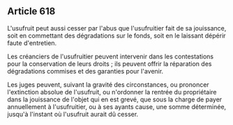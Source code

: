 Article 618
----
L'usufruit peut aussi cesser par l'abus que l'usufruitier fait de sa jouissance,
soit en commettant des dégradations sur le fonds, soit en le laissant dépérir
faute d'entretien.

Les créanciers de l'usufruitier peuvent intervenir dans les contestations pour
la conservation de leurs droits ; ils peuvent offrir la réparation des
dégradations commises et des garanties pour l'avenir.

Les juges peuvent, suivant la gravité des circonstances, ou prononcer
l'extinction absolue de l'usufruit, ou n'ordonner la rentrée du propriétaire
dans la jouissance de l'objet qui en est grevé, que sous la charge de payer
annuellement à l'usufruitier, ou à ses ayants cause, une somme déterminée,
jusqu'à l'instant où l'usufruit aurait dû cesser.
